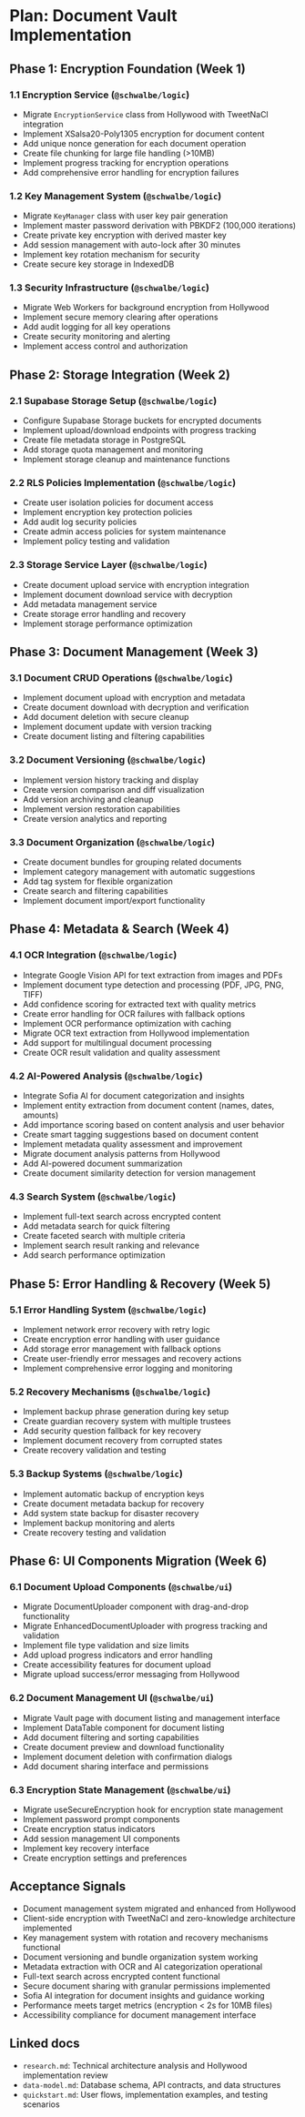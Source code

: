 # Plan: Document Vault Implementation

## Phase 1: Encryption Foundation (Week 1)

### **1.1 Encryption Service (`@schwalbe/logic`)**

- Migrate `EncryptionService` class from Hollywood with TweetNaCl integration
- Implement XSalsa20-Poly1305 encryption for document content
- Add unique nonce generation for each document operation
- Create file chunking for large file handling (>10MB)
- Implement progress tracking for encryption operations
- Add comprehensive error handling for encryption failures

### **1.2 Key Management System (`@schwalbe/logic`)**

- Migrate `KeyManager` class with user key pair generation
- Implement master password derivation with PBKDF2 (100,000 iterations)
- Create private key encryption with derived master key
- Add session management with auto-lock after 30 minutes
- Implement key rotation mechanism for security
- Create secure key storage in IndexedDB

### **1.3 Security Infrastructure (`@schwalbe/logic`)**

- Migrate Web Workers for background encryption from Hollywood
- Implement secure memory clearing after operations
- Add audit logging for all key operations
- Create security monitoring and alerting
- Implement access control and authorization

## Phase 2: Storage Integration (Week 2)

### **2.1 Supabase Storage Setup (`@schwalbe/logic`)**

- Configure Supabase Storage buckets for encrypted documents
- Implement upload/download endpoints with progress tracking
- Create file metadata storage in PostgreSQL
- Add storage quota management and monitoring
- Implement storage cleanup and maintenance functions

### **2.2 RLS Policies Implementation (`@schwalbe/logic`)**

- Create user isolation policies for document access
- Implement encryption key protection policies
- Add audit log security policies
- Create admin access policies for system maintenance
- Implement policy testing and validation

### **2.3 Storage Service Layer (`@schwalbe/logic`)**

- Create document upload service with encryption integration
- Implement document download service with decryption
- Add metadata management service
- Create storage error handling and recovery
- Implement storage performance optimization

## Phase 3: Document Management (Week 3)

### **3.1 Document CRUD Operations (`@schwalbe/logic`)**

- Implement document upload with encryption and metadata
- Create document download with decryption and verification
- Add document deletion with secure cleanup
- Implement document update with version tracking
- Create document listing and filtering capabilities

### **3.2 Document Versioning (`@schwalbe/logic`)**

- Implement version history tracking and display
- Create version comparison and diff visualization
- Add version archiving and cleanup
- Implement version restoration capabilities
- Create version analytics and reporting

### **3.3 Document Organization (`@schwalbe/logic`)**

- Create document bundles for grouping related documents
- Implement category management with automatic suggestions
- Add tag system for flexible organization
- Create search and filtering capabilities
- Implement document import/export functionality

## Phase 4: Metadata & Search (Week 4)

### **4.1 OCR Integration (`@schwalbe/logic`)**

- Integrate Google Vision API for text extraction from images and PDFs
- Implement document type detection and processing (PDF, JPG, PNG, TIFF)
- Add confidence scoring for extracted text with quality metrics
- Create error handling for OCR failures with fallback options
- Implement OCR performance optimization with caching
- Migrate OCR text extraction from Hollywood implementation
- Add support for multilingual document processing
- Create OCR result validation and quality assessment

### **4.2 AI-Powered Analysis (`@schwalbe/logic`)**

- Integrate Sofia AI for document categorization and insights
- Implement entity extraction from document content (names, dates, amounts)
- Add importance scoring based on content analysis and user behavior
- Create smart tagging suggestions based on document content
- Implement metadata quality assessment and improvement
- Migrate document analysis patterns from Hollywood
- Add AI-powered document summarization
- Create document similarity detection for version management

### **4.3 Search System (`@schwalbe/logic`)**

- Implement full-text search across encrypted content
- Add metadata search for quick filtering
- Create faceted search with multiple criteria
- Implement search result ranking and relevance
- Add search performance optimization

## Phase 5: Error Handling & Recovery (Week 5)

### **5.1 Error Handling System (`@schwalbe/logic`)**

- Implement network error recovery with retry logic
- Create encryption error handling with user guidance
- Add storage error management with fallback options
- Create user-friendly error messages and recovery actions
- Implement comprehensive error logging and monitoring

### **5.2 Recovery Mechanisms (`@schwalbe/logic`)**

- Implement backup phrase generation during key setup
- Create guardian recovery system with multiple trustees
- Add security question fallback for key recovery
- Implement document recovery from corrupted states
- Create recovery validation and testing

### **5.3 Backup Systems (`@schwalbe/logic`)**

- Implement automatic backup of encryption keys
- Create document metadata backup for recovery
- Add system state backup for disaster recovery
- Implement backup monitoring and alerts
- Create recovery testing and validation

## Phase 6: UI Components Migration (Week 6)

### **6.1 Document Upload Components (`@schwalbe/ui`)**

- Migrate DocumentUploader component with drag-and-drop functionality
- Migrate EnhancedDocumentUploader with progress tracking and validation
- Implement file type validation and size limits
- Add upload progress indicators and error handling
- Create accessibility features for document upload
- Migrate upload success/error messaging from Hollywood

### **6.2 Document Management UI (`@schwalbe/ui`)**

- Migrate Vault page with document listing and management interface
- Implement DataTable component for document listing
- Add document filtering and sorting capabilities
- Create document preview and download functionality
- Implement document deletion with confirmation dialogs
- Add document sharing interface and permissions

### **6.3 Encryption State Management (`@schwalbe/ui`)**

- Migrate useSecureEncryption hook for encryption state management
- Implement password prompt components
- Create encryption status indicators
- Add session management UI components
- Implement key recovery interface
- Create encryption settings and preferences

## Acceptance Signals

- Document management system migrated and enhanced from Hollywood
- Client-side encryption with TweetNaCl and zero-knowledge architecture implemented
- Key management system with rotation and recovery mechanisms functional
- Document versioning and bundle organization system working
- Metadata extraction with OCR and AI categorization operational
- Full-text search across encrypted content functional
- Secure document sharing with granular permissions implemented
- Sofia AI integration for document insights and guidance working
- Performance meets target metrics (encryption < 2s for 10MB files)
- Accessibility compliance for document management interface

## Linked docs

- `research.md`: Technical architecture analysis and Hollywood implementation review
- `data-model.md`: Database schema, API contracts, and data structures
- `quickstart.md`: User flows, implementation examples, and testing scenarios
